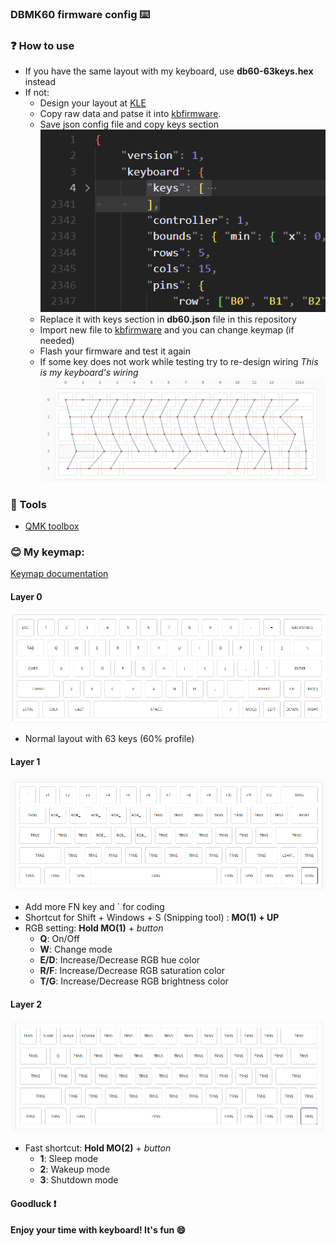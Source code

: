 ### DBMK60 firmware config :keyboard:

### :question: How to use

- If you have the same layout with my keyboard, use **db60-63keys.hex** instead
- If not:
  - Design your layout at [KLE](http://www.keyboard-layout-editor.com/)
  - Copy raw data and patse it into [kbfirmware](https://kbfirmware.com/).
  - Save json config file and copy keys section
    ![Layer0](key_section.png)
  - Replace it with keys section in **db60.json** file in this repository
  - Import new file to [kbfirmware](https://kbfirmware.com/) and you can change keymap (if needed)
  - Flash your firmware and test it again
  - If some key does not work while testing try to re-design wiring
    _This is my keyboard's wiring_ ![Wiring](wiring.png)

### :hammer: Tools

- [QMK toolbox](https://github.com/qmk/qmk_toolbox/releases)

### :blush: My keymap:

[Keymap documentation](https://docs.qmk.fm/#/keycodes)

#### Layer 0

![Layer0](layer_0.png)

- Normal layout with 63 keys (60% profile)

#### Layer 1

![Layer1](layer_1.png)

- Add more FN key and ` for coding
- Shortcut for Shift + Windows + S (Snipping tool) : **MO(1) + UP**
- RGB setting: **Hold MO(1)** + _button_
  - **Q**: On/Off
  - **W**: Change mode
  - **E/D**: Increase/Decrease RGB hue color
  - **R/F**: Increase/Decrease RGB saturation color
  - **T/G**: Increase/Decrease RGB brightness color

#### Layer 2

![Layer2](layer_2.png)

- Fast shortcut: **Hold MO(2)** + _button_
  - **1**: Sleep mode
  - **2**: Wakeup mode
  - **3**: Shutdown mode

#### Goodluck :exclamation:

#### Enjoy your time with keyboard! It's fun :smile:
